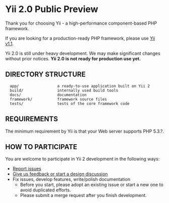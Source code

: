 Yii 2.0 Public Preview
======================

Thank you for choosing Yii - a high-performance component-based PHP framework.

If you are looking for a production-ready PHP framework, please use
[Yii v1.1](https://github.com/yiisoft/yii).

Yii 2.0 is still under heavy development. We may make significant changes
without prior notices. **Yii 2.0 is not ready for production use yet.**


DIRECTORY STRUCTURE
-------------------

      app/                 a ready-to-use application built on Yii 2
      build/               internally used build tools
      docs/                documentation
      framework/           framework source files
      tests/               tests of the core framework code


REQUIREMENTS
------------

The minimum requirement by Yii is that your Web server supports PHP 5.3.?.


HOW TO PARTICIPATE
------------------

You are welcome to participate in Yii 2 development in the following ways:

* [Report issues](https://github.com/yiisoft/yii2/issues)
* [Give us feedback or start a design discussion](http://www.yiiframework.com/forum/index.php/forum/42-design-discussions-for-yii-20/)
* Fix issues, develop features, write/polish documentation
    - Before you start, please adopt an existing issue or start a new one to avoid duplicated efforts.
    - Please submit a merge request after you finish development.

